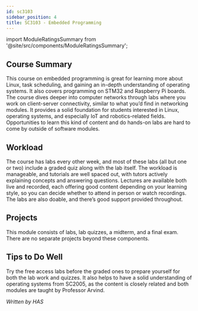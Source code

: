 ```yaml
---
id: sc3103
sidebar_position: 4
title: SC3103 - Embedded Programming
---
```


import ModuleRatingsSummary from '@site/src/components/ModuleRatingsSummary';

<ModuleRatingsSummary 
  lectureClarity={3}
  contentRelevance={4}
  contentDifficulty={4}
  overallWorkload={4}
  teamDependency={2}
/>

## Course Summary

This course on embedded programming is great for learning more about Linux, task scheduling, and gaining an in-depth understanding of operating systems. It also covers programming on STM32 and Raspberry Pi boards. The course dives deeper into computer networks through labs where you work on client-server connectivity, similar to what you’d find in networking modules. It provides a solid foundation for students interested in Linux, operating systems, and especially IoT and robotics-related fields. Opportunities to learn this kind of content and do hands-on labs are hard to come by outside of software modules.

## Workload

The course has labs every other week, and most of these labs (all but one or two) include a graded quiz along with the lab itself. The workload is manageable, and tutorials are well spaced out, with tutors actively explaining concepts and answering questions. Lectures are available both live and recorded, each offering good content depending on your learning style, so you can decide whether to attend in person or watch recordings. The labs are also doable, and there’s good support provided throughout.

## Projects

This module consists of labs, lab quizzes, a midterm, and a final exam. There are no separate projects beyond these components.

## Tips to Do Well

Try the free access labs before the graded ones to prepare yourself for both the lab work and quizzes. It also helps to have a solid understanding of operating systems from SC2005, as the content is closely related and both modules are taught by Professor Arvind.

*Written by HAS*
